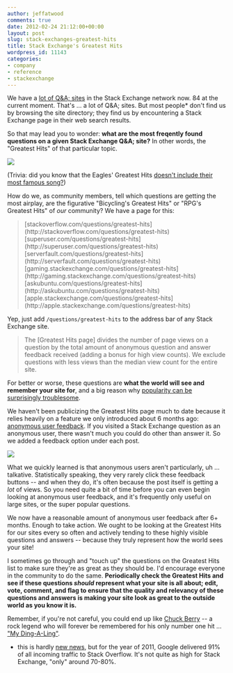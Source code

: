 ```yaml
---
author: jeffatwood
comments: true
date: 2012-02-24 21:12:00+00:00
layout: post
slug: stack-exchanges-greatest-hits
title: Stack Exchange's Greatest Hits
wordpress_id: 11143
categories:
- company
- reference
- stackexchange
---
```


We have a [lot of Q&A; sites](http://stackexchange.com/sites) in the Stack Exchange network now. 84 at the current moment.  That's … a lot of Q&A; sites. But most people* don't find us by browsing the site directory; they find us by encountering a Stack Exchange page in their web search results.

So that may lead you to wonder: **what are the most freqently found questions on a given Stack Exchange Q&A; site?** In other words, the "Greatest Hits" of that particular topic.

[
![](/blog/images/wordpress/eagles-greatest-hits-japanese.jpg)
](http://www.digitaldreamdoor.com/pages/best_sold_albums.html)

(Trivia: did you know that the Eagles' Greatest Hits [doesn't include their most famous song?](http://misterbulger.com/2012/02/09/how-greatest-hits-go-wrong-part-6-jumping-the-greatest-hits-gun/))

How do we, as community members, tell which questions are getting the most airplay, are the figurative "Bicycling's Greatest Hits" or "RPG's Greatest Hits" of _our_ community? We have a page for this:



<blockquote>
[stackoverflow.com/questions/greatest-hits](http://stackoverflow.com/questions/greatest-hits)
[superuser.com/questions/greatest-hits](http://superuser.com/questions/greatest-hits)
[serverfault.com/questions/greatest-hits](http://serverfault.com/questions/greatest-hits)
[gaming.stackexchange.com/questions/greatest-hits](http://gaming.stackexchange.com/questions/greatest-hits)
[askubuntu.com/questions/greatest-hits](http://askubuntu.com/questions/greatest-hits)
[apple.stackexchange.com/questions/greatest-hits](http://apple.stackexchange.com/questions/greatest-hits)
</blockquote>



Yep, just add `/questions/greatest-hits` to the address bar of any Stack Exchange site. 



<blockquote>
The [Greatest Hits page] divides the number of page views on a question by the total amount of anonymous question and answer feedback received (adding a bonus for high view counts). We exclude questions with less views than the median view count for the entire site.
</blockquote>



For better or worse, these questions are **what the world will see and remember your site for**, and a big reason why [popularity can be surprisingly troublesome](http://blog.stackoverflow.com/2012/01/the-trouble-with-popularity/).

We haven't been publicizing the Greatest Hits page much to date because it relies heavily on a feature we only introduced about 6 months ago: [anonymous user feedback](http://meta.stackoverflow.com/questions/98630/anonymous-user-feedback-now-in-testing). If you visited a Stack Exchange question as an anonymous user, there wasn't much you could do other than answer it. So we added a feedback option under each post.

![](/blog/images/wordpress/post-feedback.png)

What we quickly learned is that anonymous users aren't particularly, uh … talkative. Statistically speaking, they very rarely click these feedback buttons -- and when they do, it's often because the post itself is getting a _lot_ of views. So you need quite a bit of time before you can even begin looking at anonymous user feedback, and it's frequently only useful on large sites, or the super popular questions.

We now have a reasonable amount of anonymous user feedback after 6+ months. Enough to take action. We ought to be looking at the Greatest Hits for our sites every so often and actively tending to these highly visible questions and answers -- because they truly represent how the world sees your site!

I sometimes go through and "touch up" the questions on the Greatest Hits list to make sure they're as great as they should be. I'd encourage everyone in the community to do the same. **Periodically check the Greatest Hits and see if these questions _should_ represent what your site is all about; edit, vote, comment, and flag to ensure that the quality and relevancy of these questions and answers is making your site look as great to the outside world as you know it is.**

Remember, if you're not careful, you could end up like [Chuck Berry](http://en.wikipedia.org/wiki/Chuck_Berry) -- a rock legend who will forever be remembered for his only number one hit … ["My Ding-A-Ling"](http://en.wikipedia.org/wiki/My_Ding-a-Ling).

* this is hardly [new news](http://www.codinghorror.com/blog/2011/01/trouble-in-the-house-of-google.html), but for the year of 2011, Google delivered 91% of all incoming traffic to Stack Overflow. It's not quite as high for Stack Exchange, "only" around 70-80%.
